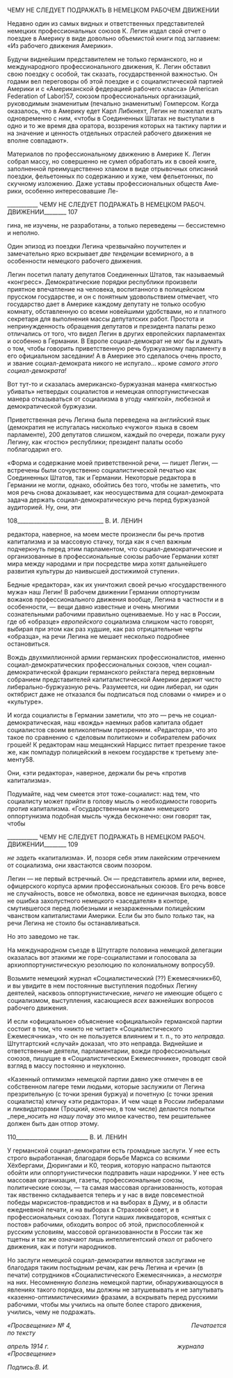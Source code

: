 ЧЕМУ НЕ СЛЕДУЕТ ПОДРАЖАТЬ В НЕМЕЦКОМ РАБОЧЕМ ДВИЖЕНИИ

Недавно один из самых видных и ответственных представителей немецких профес­сиональных союзов К. Легин издал свой отчет о поездке в Америку в виде довольно объемистой книги под заглавием: «Из рабочего движения Америки».

Будучи виднейшим представителем не только германского, но и международного профессионального движения, К. Легин обставил свою поездку с особой, так сказать, государственной важностью. Он годами вел переговоры об этой поездке и с социали­стической партией Америки и с «Американской федерацией рабочего класса» (American Federation of Labor)57, союзом профессиональных организаций, руководимым знаменитым (печально знаменитым) Гомперсом. Когда оказалось, что в Америку едет Карл Либкнехт, Легин не пожелал ехать одновременно с ним, «чтобы в Соединенных Штатах не выступали в одно и то же время два оратора, воззрения которых на тактику партии и на значение и ценность отдельных отраслей рабочего движения не вполне совпадают».

Материалов по профессиональному движению в Америке К. Легин собрал массу, но совершенно не сумел обработать их в своей книге, заполненной преимущественно хла­мом в виде отрывочных описаний поездки, фельетонных по содержанию и хуже, чем фельетонных, по скучному изложению. Даже уставы профессиональных обществ Аме­рики, особенно интересовавшие Ле-

  

___________ ЧЕМУ НЕ СЛЕДУЕТ ПОДРАЖАТЬ В НЕМЕЦКОМ РАБОЧ. ДВИЖЕНИИ________ 107

гина, не изучены, не разработаны, а только переведены — бессистемно и неполно.

Один эпизод из поездки Легина чрезвычайно поучителен и замечательно ярко вскрывает _две тенденции_ всемирного, а в особенности немецкого рабочего движения.

Легин посетил палату депутатов Соединенных Штатов, так называемый «конгресс». Демократические порядки республики произвели приятное впечатление на человека, воспитанного в полицейском прусском государстве, и он с понятным удовольствием отмечает, что государство дает в Америке каждому депутату не только особую комна­ту, обставленную со всеми новейшими удобствами, но и платного секретаря для вы­полнения массы депутатских работ. Простота и непринужденность обращения депута­тов и президента палаты резко отличались от того, что видел Легин в других европей­ских парламентах и особенно в Германии. В Европе социал-демократ не мог бы и ду­мать о том, чтобы говорить приветственную речь буржуазному парламенту в его офи­циальном заседании! А в Америке это сделалось очень просто, и звание социал-демократа никого не испугало... кроме _самого этого социал-демократа!_

Вот тут-то и сказалась американско-буржуазная манера «мягкостью убивать» не­твердых социалистов и немецкая оппортунистическая манера отказываться от социа­лизма в угоду «мягкой», любезной и демократической буржуазии.

Приветственная речь Легина была переведена на английский язык (демократия не испугалась нисколько «чужого» языка в своем парламенте), 200 депутатов слишком, каждый по очереди, пожали руку Легину, как «гостю» республики; президент палаты особо поблагодарил его.

«Форма и содержание моей приветственной речи, — пишет Легин, — встречены были сочувственно социалистической печатью как Соединенных Штатов, так и Германии. Некоторые редактора в Германии не могли, однако, обойтись без того, чтобы не заметить, что моя речь снова доказывает, как неосущест­вима для социал-демократа задача держать социал-демократическую речь перед буржуазной аудиторией. Ну, они, эти

  

108_______________________________ В. И. ЛЕНИН

редактора, наверное, на моем месте произнесли бы речь против капитализма и за массовую стачку, тогда как я счел важным подчеркнуть перед этим парламентом, что социал-демократические и организованные в профессиональные союзы рабочие Германии хотят мира между народами и при посредстве мира хотят дальнейшего развития культуры до наивысшей достижимой ступени».

Бедные «редактора», как их уничтожил своей речью «государственного мужа» наш Легин! В рабочем движении Германии оппортунизм вожаков профессионального дви­жения вообще, Легина в частности и в особенности, — вещи давно известные и очень многими сознательными рабочими правильно оцениваемые. Но у нас в России, где об «образце» _европейского_ социализма слишком часто говорят, выбирая при этом как раз худшие, как раз отрицательные черты «образца», на речи Легина не мешает несколько подробнее остановиться.

Вождь двухмиллионной армии германских профессионалистов, именно социал-демократических профессиональных союзов, член социал-демократической фракции германского рейхстага перед верховным собранием представителей капиталистической Америки держит чисто либерально-буржуазную речь. Разумеется, ни один либерал, ни один октябрист даже не отказался бы подписаться под словами о «мире» и о «культу­ре».

И когда социалисты в Германии заметили, что это — речь не социал-демократическая, наш «вождь» наемных рабов капитала обдает социалистов своим ве­ликолепным презрением. «Редактора», что это такое по сравнению с «деловым полити­ком» и собирателем рабочих грошей! К редакторам наш мещанский Нарцисс питает презрение такое же, как помпадур полицейский в некоем государстве к третьему эле­менту58.

Они, «эти редактора», наверное, держали бы речь «против капитализма».

Подумайте, над чем смеется этот тоже-социалист: над тем, что социалисту может прийти в голову мысль о необходимости говорить _против_ капитализма. «Государст­венным мужам» немецкого оппортунизма подобная мысль чужда бесконечно: они го­ворят так, чтобы

  

___________ ЧЕМУ НЕ СЛЕДУЕТ ПОДРАЖАТЬ В НЕМЕЦКОМ РАБОЧ. ДВИЖЕНИИ________ 109

_не задеть_ «капитализма». И, позоря себя этим лакейским отречением от социализма, они хвастаются своим позором.

Легин — не первый встречный. Он — представитель армии или, вернее, офицерско­го корпуса армии профессиональных союзов. Его речь вовсе не случайность, вовсе не обмолвка, вовсе не единичная выходка, вовсе не ошибка захолустного немецкого «за­седателя» в конторе, смутившегося перед любезными и незараженными полицейским чванством капиталистами Америки. Если бы это было _только_ так, на речи Легина не стоило бы останавливаться.

Но это заведомо не так.

На международном съезде в Штутгарте половина немецкой делегации оказалась вот этакими же горе-социалистами и голосовала за архиоппортунистическую резолюцию по колониальному вопросу59.

Возьмите немецкий журнал «Социалистический (??) Ежемесячник»60, и вы увидите в нем постоянные выступления подобных Легину деятелей, насквозь оппортунистиче­ские, _ничего_ не имеющие общего с социализмом, выступления, касающиеся _всех_ важ­нейших вопросов рабочего движения.

И если «официальное» объяснение «официальной» германской партии состоит в том, что «никто не читает» «Социалистического Ежемесячника», что он не пользуется влиянием и т. п., то это _неправда._ Штутгартский «случай» доказал, что это неправда. Виднейшие и ответственные деятели, парламентарии, вожди профессиональных сою­зов, пишущие в «Социалистическом Ежемесячнике», проводят свой взгляд в массу по­стоянно и неуклонно.

«Казенный оптимизм» немецкой партии давно уже отмечен в ее собственном лагере теми людьми, которые заслужили от Легина презрительную (с точки зрения буржуа) и почетную (с точки зрения социалиста) кличку «эти редактора». И чем чаще в России либералами и ликвидаторами (Троцкий, конечно, в том числе) делаются попытки _пере­__носить на нашу почву_ это милое качество, тем решительнее должен быть дан отпор этому.

  

110__________________________ В. И. ЛЕНИН

У германской социал-демократии есть громадные заслуги. У нее есть строго вырабо­танная, благодаря борьбе Маркса со всякими Хёхбергами, Дюрингами и К0, теория, ко­торую напрасно пытаются обойти или оппортунистически подправить наши народни­ки. У нее есть массовая организация, газеты, профессиональные союзы, политические союзы, — та самая массовая организованность, которая так явственно складывается те­перь и у нас в виде повсеместной победы марксистов-правдистов и на выборах в Думу, и в области ежедневной печати, и на выборах в Страховой совет, и в профессиональных союзах. Потуги наших ликвидаторов, «снятых с постов» рабочими, обходить вопрос об этой, приспособленной к русским условиям, массовой организованности в России так же тщетны и так же означают лишь интеллигентский _откол_ от рабочего движения, как и потуги народников.

Но заслуги немецкой социал-демократии являются заслугами не благодаря таким постыдным речам, как речь Легина и «речи» (в печати) сотрудников «Социалистиче­ского Ежемесячника», а _несмотря_ на них. Несомненную _болезнь_ немецкой партии, об­наруживающуюся в явлениях такого порядка, мы должны не затушевывать и не запу­тывать «казенно-оптимистическими» фразами, а вскрывать перед русскими рабочими, чтобы мы учились на опыте более старого движения, учились, чему не подражать.

_«Просвещение» № 4,                                                                      Печатается по тексту_

_апрель 1914 г.                                                                           журнала «Просвещение»_

_Подпись:В. И._